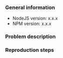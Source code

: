 ### General information

- NodeJS version: x.x.x
- NPM version: x.x.x

### Problem description

### Reproduction steps
